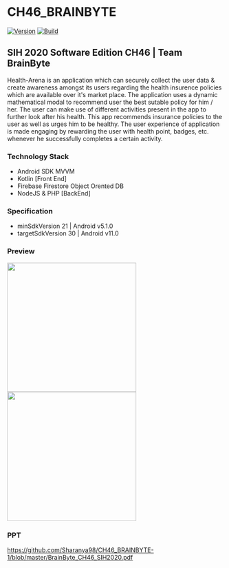 # CH46_BRAINBYTE

[![Version](https://img.shields.io/badge/version-v1.0%20beta-blue)](https://github.com/adityam49/CH46_BRAINBYTE) [![Build](https://img.shields.io/badge/build-passing-brightgreen)](https://github.com/adityam49/CH46_BRAINBYTE)


## SIH 2020 Software Edition CH46 | Team BrainByte

Health-Arena is an application which can securely collect the user data & create awareness amongst its users regarding the health insurence policies which are available over it's market place. The application uses a dynamic mathematical modal to recommend user the best sutable policy for him / her. The user can make use of different activities present in the app to further look after his health. This app recommends insurance policies to the user as well as urges him to be healthy. The user experience of application is made engaging by rewarding the user with health point, badges, etc. whenever he successfully completes a certain activity.

### Technology Stack
* Android SDK MVVM
* Kotlin [Front End]
* Firebase Firestore Object Orented DB
* NodeJS & PHP [BackEnd]

### Specification
* minSdkVersion 21 | Android v5.1.0
* targetSdkVersion 30 | Android v11.0

### Preview
<img src="preview/s1.png" height="300">
<img src="preview/s2.png" height="300">

### PPT
https://github.com/Sharanya98/CH46_BRAINBYTE-1/blob/master/BrainByte_CH46_SIH2020.pdf
